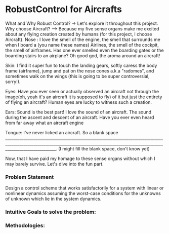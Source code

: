# RobustControl for Aircrafts
What and Why Robust Control? 
-> Let's explore it throughout this project. 
Why choose Aircraft? 
--> Because my five sense organs make me excited about any flying creation created by humans (for this project, I choose Aircraft). 
Nose : I love the smell of the engine, the smell that surrounds me when I board a (you name these names) Airlines, the smell of the cockpit, the smell of airframes. Has one ever smelled even the boarding gates or the boarding stairs to an airplane? Oh good god, the aroma around an aircraft!

Skin: I find it super fun to touch the landing gears, softly caress the body frame (airframe), jump and pat on the nose cones a.k.a "radomes", and sometimes walk on the wings (this is going to be super controversial, sorry!).

Eyes: Have you ever seen or actually observed an aircraft not through the image(oh, yeah it's an aircraft it is supposed to fly) of it but just the entirety of flying an aircraft? Human eyes are lucky to witness such a creation.

Ears: Sound is the best part! I love the sound of an aircraft. The sound during the ascent and descent of an aircraft. Have you ever even heard from far away what an aircraft engine

Tongue: I've never licked an aircraft. So a blank space _____________________________________________________________________________________________________________________________________________________________________________________. (I might fill the blank space, don't know yet)

Now, that I have paid my homage to these sense organs without which I may barely survive. Let's dive into the fun part.

### Problem Statement
Design a control scheme that works satisfactorily for a system with linear or nonlinear dynamics assuming the worst-case conditions for the unknowns of unknown which lie in the system dynamics.

### Intuitive Goals to solve the problem:


### Methodologies:

